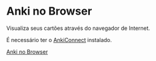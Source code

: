 # Anki no Browser

Visualiza seus cartões através do navegador de Internet.

É necessário ter o [AnkiConnect](https://ankiweb.net/shared/info/2055492159) instalado.

[Anki no Browser](https://ankinobrowser.netlify.app/)
